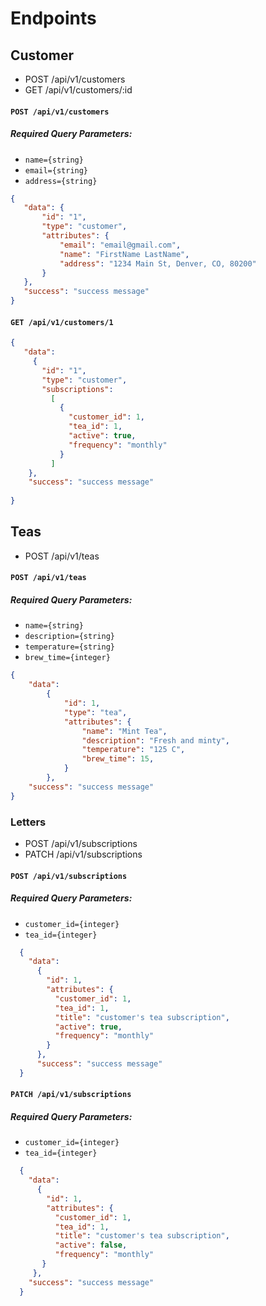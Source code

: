# Endpoints

## Customer
- POST /api/v1/customers
- GET /api/v1/customers/:id

#### `POST /api/v1/customers`
##### Required Query Parameters:
- `name={string}`
- `email={string}`
- `address={string}`

```json
{
   "data": {
       "id": "1",
       "type": "customer",
       "attributes": {
           "email": "email@gmail.com",
           "name": "FirstName LastName",
           "address": "1234 Main St, Denver, CO, 80200"
       }
   },
   "success": "success message"
}
```

#### `GET /api/v1/customers/1`

 ```json
 {
    "data":
      {
        "id": "1",
        "type": "customer",
        "subscriptions":
          [
            {
              "customer_id": 1,
              "tea_id": 1,
              "active": true,
              "frequency": "monthly"
            }
          ]
     },
     "success": "success message"
    
}
 ```

## Teas
- POST /api/v1/teas

#### `POST /api/v1/teas`
##### Required Query Parameters:
- `name={string}`
- `description={string}`
- `temperature={string}`
- `brew_time={integer}`

```json
{
    "data":
        {
            "id": 1,
            "type": "tea",
            "attributes": {
                "name": "Mint Tea",
                "description": "Fresh and minty",
                "temperature": "125 C",
                "brew_time": 15,
            }
        },
    "success": "success message"
}
```

### Letters
- POST /api/v1/subscriptions
- PATCH /api/v1/subscriptions

#### `POST /api/v1/subscriptions`
##### Required Query Parameters:
- `customer_id={integer}`
- `tea_id={integer}`

```json
  {
    "data":
      {
        "id": 1,
        "attributes": {
          "customer_id": 1,
          "tea_id": 1,
          "title": "customer's tea subscription",
          "active": true,
          "frequency": "monthly"
        }
      },
      "success": "success message"
  }
```

#### `PATCH /api/v1/subscriptions`
##### Required Query Parameters:
- `customer_id={integer}`
- `tea_id={integer}`

```json
  {
    "data":
      {
        "id": 1,
        "attributes": {
          "customer_id": 1,
          "tea_id": 1,
          "title": "customer's tea subscription",
          "active": false,
          "frequency": "monthly"
       }
     },
    "success": "success message"
  }
```
